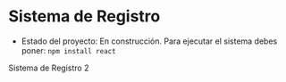 <h1>Sistema de Registro</h1>

- Estado del proyecto: En construcción.
Para ejecutar el sistema debes poner:
```npm install react```

Sistema de Registro 2
